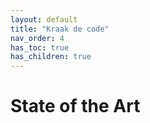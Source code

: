 ```yaml
---
layout: default
title: "Kraak de code"
nav_order: 4
has_toc: true
has_children: true
---
```


# State of the Art